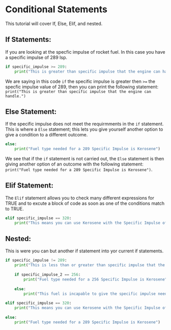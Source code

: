 # Conditional Statements
This tutorial will cover If, Else, Elif, and nested.

## If Statements: 
If you are looking at the specfic impulse of rocket fuel. In this case you have a specific impulse of 289 Isp.

```python
if specific_impulse >= 289:
    print("This is greater than specific impulse that the engine can handle.")
```
We are saying in this code ```if``` the specific impulse is greater then ```>=``` the specfic impulse value of 289, then you can print the following statement: ```print("This is greater than specific impulse that the engine can handle.")```

## Else Statement:
If the specific impulse does not meet the requirmments in the ```if``` statement. This is where a ```Else``` statement; this lets you give yourself another option to give a condition to a different outcome.  

```python
else:
    print("Fuel type needed for a 289 Specific Impulse is Kerosene")
```
We see that if the ```if``` statement is not carried out, the ```Else``` statement is then giving another option of an outcome with the following statement: ```print("Fuel type needed for a 289 Specific Impulse is Kerosene")```.

## Elif Statement:
The ```Elif``` statement allows you to check many different expressions for TRUE and to excute a block of code as soon as one of the conditions match to TRUE. 

```python
elif specific_impulse == 320:
    print("This means you can use Kerosene with the Specific Impulse of 320.")
```


## Nested:
This is were you can but another if statement into yor current if statements.

```python
if specific_impulse != 289:
    print("This is less than or greater than specific impulse that the engine needs.")
    
    if specific_impulse_2 == 256:
        print("Fuel type needed for a 256 Specific Impulse is Kerosene", specific_impulse_2)
        
    else: 
        print("This fuel is incapable to give the specific impulse needed to launch such rocket.")
    
elif specific_impulse == 320:
    print("This means you can use Kerosene with the Specific Impulse of 320.")
    
else:
    print("Fuel type needed for a 289 Specific Impulse is Kerosene")
```
